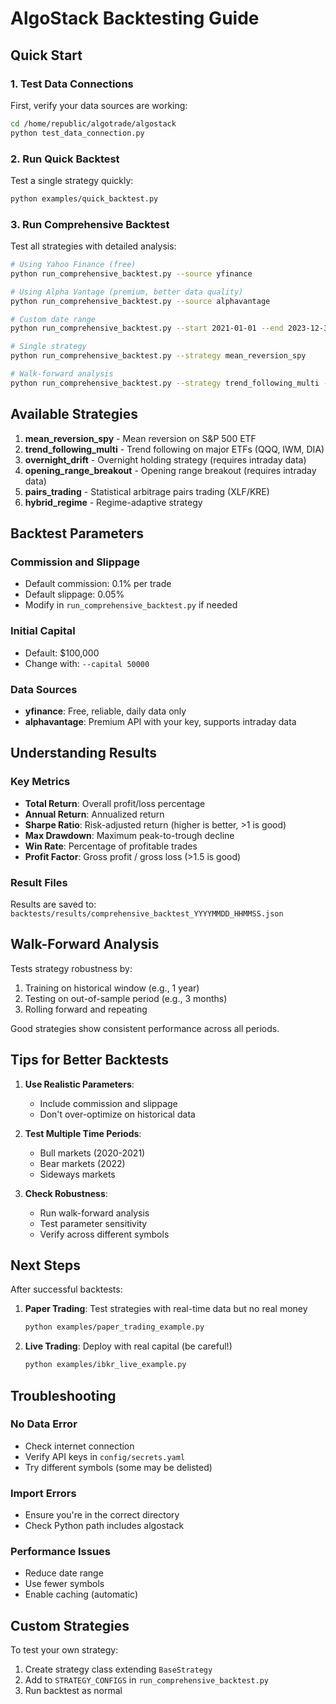 # AlgoStack Backtesting Guide

## Quick Start

### 1. Test Data Connections
First, verify your data sources are working:

```bash
cd /home/republic/algotrade/algostack
python test_data_connection.py
```

### 2. Run Quick Backtest
Test a single strategy quickly:

```bash
python examples/quick_backtest.py
```

### 3. Run Comprehensive Backtest
Test all strategies with detailed analysis:

```bash
# Using Yahoo Finance (free)
python run_comprehensive_backtest.py --source yfinance

# Using Alpha Vantage (premium, better data quality)
python run_comprehensive_backtest.py --source alphavantage

# Custom date range
python run_comprehensive_backtest.py --start 2021-01-01 --end 2023-12-31

# Single strategy
python run_comprehensive_backtest.py --strategy mean_reversion_spy

# Walk-forward analysis
python run_comprehensive_backtest.py --strategy trend_following_multi --walk-forward
```

## Available Strategies

1. **mean_reversion_spy** - Mean reversion on S&P 500 ETF
2. **trend_following_multi** - Trend following on major ETFs (QQQ, IWM, DIA)
3. **overnight_drift** - Overnight holding strategy (requires intraday data)
4. **opening_range_breakout** - Opening range breakout (requires intraday data)
5. **pairs_trading** - Statistical arbitrage pairs trading (XLF/KRE)
6. **hybrid_regime** - Regime-adaptive strategy

## Backtest Parameters

### Commission and Slippage
- Default commission: 0.1% per trade
- Default slippage: 0.05%
- Modify in `run_comprehensive_backtest.py` if needed

### Initial Capital
- Default: $100,000
- Change with: `--capital 50000`

### Data Sources
- **yfinance**: Free, reliable, daily data only
- **alphavantage**: Premium API with your key, supports intraday data

## Understanding Results

### Key Metrics
- **Total Return**: Overall profit/loss percentage
- **Annual Return**: Annualized return
- **Sharpe Ratio**: Risk-adjusted return (higher is better, >1 is good)
- **Max Drawdown**: Maximum peak-to-trough decline
- **Win Rate**: Percentage of profitable trades
- **Profit Factor**: Gross profit / gross loss (>1.5 is good)

### Result Files
Results are saved to: `backtests/results/comprehensive_backtest_YYYYMMDD_HHMMSS.json`

## Walk-Forward Analysis

Tests strategy robustness by:
1. Training on historical window (e.g., 1 year)
2. Testing on out-of-sample period (e.g., 3 months)
3. Rolling forward and repeating

Good strategies show consistent performance across all periods.

## Tips for Better Backtests

1. **Use Realistic Parameters**:
   - Include commission and slippage
   - Don't over-optimize on historical data
   
2. **Test Multiple Time Periods**:
   - Bull markets (2020-2021)
   - Bear markets (2022)
   - Sideways markets
   
3. **Check Robustness**:
   - Run walk-forward analysis
   - Test parameter sensitivity
   - Verify across different symbols

## Next Steps

After successful backtests:

1. **Paper Trading**: Test strategies with real-time data but no real money
   ```bash
   python examples/paper_trading_example.py
   ```

2. **Live Trading**: Deploy with real capital (be careful!)
   ```bash
   python examples/ibkr_live_example.py
   ```

## Troubleshooting

### No Data Error
- Check internet connection
- Verify API keys in `config/secrets.yaml`
- Try different symbols (some may be delisted)

### Import Errors
- Ensure you're in the correct directory
- Check Python path includes algostack

### Performance Issues
- Reduce date range
- Use fewer symbols
- Enable caching (automatic)

## Custom Strategies

To test your own strategy:
1. Create strategy class extending `BaseStrategy`
2. Add to `STRATEGY_CONFIGS` in `run_comprehensive_backtest.py`
3. Run backtest as normal